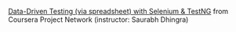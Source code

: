 [Data-Driven Testing (via spreadsheet) with Selenium & TestNG](https://www.coursera.org/projects/data-driven-testing-via-spreadsheet-with-selenium-testng) from Coursera Project Network (instructor: Saurabh Dhingra)